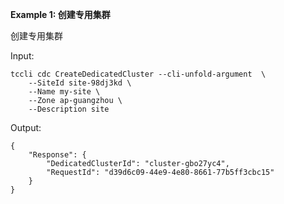 **Example 1: 创建专用集群**

创建专用集群

Input: 

```
tccli cdc CreateDedicatedCluster --cli-unfold-argument  \
    --SiteId site-98dj3kd \
    --Name my-site \
    --Zone ap-guangzhou \
    --Description site
```

Output: 
```
{
    "Response": {
        "DedicatedClusterId": "cluster-gbo27yc4",
        "RequestId": "d39d6c09-44e9-4e80-8661-77b5ff3cbc15"
    }
}
```

